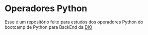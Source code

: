 # Operadores Python

Esse é um repositório feito para estudos dos operadores Python do bootcamp de Python para BackEnd da [DIO](https://dio.me)